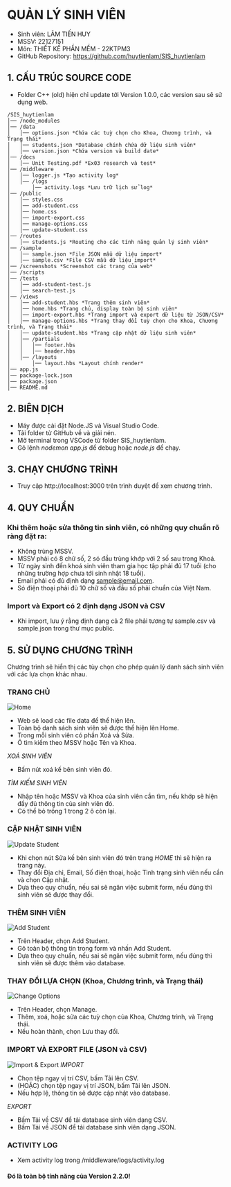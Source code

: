# QUẢN LÝ SINH VIÊN

- Sinh viên: LÂM TIẾN HUY
- MSSV: 22127151
- Môn: THIẾT KẾ PHẦN MỀM - 22KTPM3
- GitHub Repository: https://github.com/huytienlam/SIS_huytienlam


## 1. CẤU TRÚC SOURCE CODE
- Folder C++ (old) hiện chỉ update tới Version 1.0.0, các version sau sẽ sử dụng web.

```
/SIS_huytienlam
│── /node_modules
│── /data
│   │── options.json *Chứa các tuỳ chọn cho Khoa, Chương trình, và Trạng thái*
│   │── students.json *Database chính chứa dữ liệu sinh viên*
│   │── version.json *Chứa version và build date*
│── /docs
│   │── Unit Testing.pdf *Ex03 research và test*
│── /middleware
│   │── logger.js *Tạo activity log*
│   │── /logs
│       │── activity.logs *Lưu trữ lịch sử log*
│── /public
│   │── styles.css
│   │── add-student.css
│   │── home.css
│   │── import-export.css
│   │── manage-options.css
│   │── update-student.css
│── /routes
│   │── students.js *Routing cho các tính năng quản lý sinh viên*
│── /sample
│   │── sample.json *File JSON mẫu dữ liệu import*
│   │── sample.csv *File CSV mẫu dữ liệu import*
│── /screenshots *Screenshot các trang của web*
│── /scripts
│── /tests
│   │── add-student-test.js
│   │── search-test.js
│── /views
│   │── add-student.hbs *Trang thêm sinh viên*
│   │── home.hbs *Trang chủ, display toàn bộ sinh viên*
│   │── import-export.hbs *Trang import và export dữ liệu từ JSON/CSV*
│   │── manage-options.hbs *Trang thay đổi tuỳ chọn cho Khoa, Chương trình, và Trạng thái*
│   │── update-student.hbs *Trang cập nhật dữ liệu sinh viên*
│   │── /partials
│   │   │── footer.hbs
│   │   │── header.hbs
│   │── /layouts
│       │── layout.hbs *Layout chính render*
│── app.js
│── package-lock.json
│── package.json
│── README.md
```


## 2. BIÊN DỊCH
- Máy được cài đặt Node.JS và Visual Studio Code.
- Tải folder từ GitHub về và giải nén.
- Mở terminal trong VSCode từ folder SIS_huytienlam.
- Gõ lệnh *nodemon app.js* để debug hoặc *node.js* để chạy.


## 3. CHẠY CHƯƠNG TRÌNH
- Truy cập http://localhost:3000 trên trình duyệt để xem chương trình.


## 4. QUY CHUẨN
### Khi thêm hoặc sửa thông tin sinh viên, có những quy chuẩn rõ ràng đặt ra:
- Không trùng MSSV.
- MSSV phải có 8 chữ số, 2 só đầu trùng khớp với 2 số sau trong Khoá.
- Từ ngày sinh đến khoá sinh viên tham gia học tập phải đủ 17 tuổi (cho những trường hợp chưa tới sinh nhật 18 tuổi).
- Email phải có đủ định dạng sample@email.com.
- Só điện thoại phải đủ 10 chữ số và đầu số phải chuẩn của Việt Nam.
### Import và Export có 2 định dạng JSON và CSV
- Khi import, lưu ý rằng định dạng cả 2 file phải tương tự sample.csv và sample.json trong thư mục public.


## 5. SỬ DỤNG CHƯƠNG TRÌNH
Chương trình sẽ hiển thị các tùy chọn cho phép quản lý danh sách sinh viên với các lựa chọn khác nhau.

### TRANG CHỦ
![Home](/screenshots/Main%20View.png)
- Web sẽ load các file data để thể hiện lên.
- Toàn bộ danh sách sinh viên sẽ được thể hiện lên Home.
- Trong mỗi sinh viên có phần Xoá và Sửa.
- Ô tìm kiếm theo MSSV hoặc Tên và Khoa.

*XOÁ SINH VIÊN*
- Bấm nút xoá kế bên sinh viên đó.

*TÌM KIẾM SINH VIÊN*
- Nhập tên hoặc MSSV và Khoa của sinh viên cần tìm, nếu khớp sẽ hiện đầy đủ thông tin của sinh viên đó.
- Có thể bỏ trống 1 trong 2 ô còn lại.

### CẬP NHẬT SINH VIÊN
![Update Student](/screenshots/Update%20Students.png)
- Khi chọn nút Sửa kế bên sinh viên đó trên trang *HOME* thì sẽ hiện ra trang này.
- Thay đổi Địa chỉ, Email, Số điện thoại, hoặc Tình trạng sinh viên nếu cần và chọn Cập nhật.
- Dựa theo quy chuẩn, nếu sai sẽ ngăn việc submit form, nếu đúng thì sinh viên sẽ được thay đổi.

### THÊM SINH VIÊN
![Add Student](/screenshots/Add%20Students.png)
- Trên Header, chọn Add Student.
- Gõ toàn bộ thông tin trong form và nhấn Add Student.
- Dựa theo quy chuẩn, nếu sai sẽ ngăn việc submit form, nếu đúng thì sinh viên sẽ được thêm vào database.

### THAY ĐỔI LỰA CHỌN (Khoa, Chương trình, và Trạng thái)
![Change Options](/screenshots/Change%20Options.png)
- Trên Header, chọn Manage.
- Thêm, xoá, hoặc sửa các tuỳ chọn của Khoa, Chương trình, và Trạng thái.
- Nếu hoàn thành, chọn Lưu thay đổi.

### IMPORT VÀ EXPORT FILE (JSON và CSV)
![Import & Export](/screenshots/Import%20Export.png)
*IMPORT*
- Chọn tệp ngay vị trí CSV, bấm Tải lên CSV.
- (HOẶC) chọn tệp ngay vị trí JSON, bấm Tải lên JSON.
- Nếu hợp lệ, thông tin sẽ được cập nhật vào database.

*EXPORT*
- Bấm Tải về CSV để tải database sinh viên dạng CSV.
- Bấm Tải về JSON để tải database sinh viên dạng JSON.

### ACTIVITY LOG
- Xem activity log trong /middleware/logs/activity.log


#### Đó là toàn bộ tính năng của Version 2.2.0!